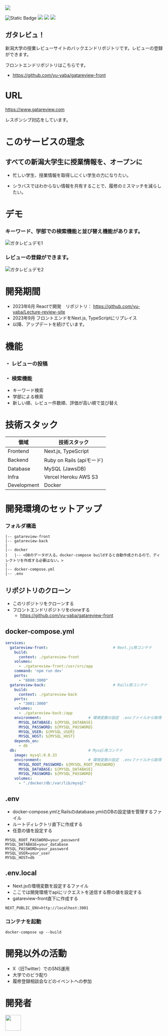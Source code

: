 <img src="https://github.com/yu-yaba/gatareview-front/assets/109569162/8702c61e-ef49-4922-8261-e97048ecb208">

![Static Badge](https://img.shields.io/badge/https%3A%2F%2Fgithub.com%2Fyu-yaba%2Fgatareview-front)
<img src="https://img.shields.io/badge/Ruby-CC342D?style=for-the-badge&logo=ruby&style=flat">
<img src="https://img.shields.io/badge/Ruby_on_Rails-CC0000?style=for-the-badge&logo=ruby-on-rails&style=flat">
<img src="https://img.shields.io/badge/-Docker-EEE.svg?logo=docker&style=flat">

## ガタレビュ！
新潟大学の授業レビューサイトのバックエンドリポジトリです。レビューの登録ができます。

フロントエンドリポジトリはこちらです。
  * https://github.com/yu-yaba/gatareview-front

# URL
https://www.gatareview.com

レスポンシブ対応をしています。

# このサービスの理念
## すべての新潟大学生に授業情報を、オープンに

* 忙しい学生、授業情報を取得しにくい学生の力になりたい。

* シラバスではわからない情報を共有することで、履修のミスマッチを減らしたい。


# デモ
### キーワード、学部での検索機能と並び替え機能があります。
![ガタレビュデモ1](https://github.com/yu-yaba/gatareview-front/assets/109569162/a7e937e3-acae-4fd0-9c88-c78297ca3b9c)


### レビューの登録ができます。
![ガタレビュデモ2](https://github.com/yu-yaba/gatareview-front/assets/109569162/e475a83c-60da-499b-8ca3-9725cb341a88)

# 開発期間
* 2023年6月 Reactで開発　リポジトリ： https://github.com/yu-yaba/Lecture-review-site
* 2023年9月 フロントエンドをNext.js, TypeScriptにリプレイス
* 以降、アップデートを続けています。

# 機能
### ・ レビューの投稿
### ・ 検索機能
* キーワード検索
* 学部による検索
* 新しい順、レビュー件数順、評価が高い順で並び替え

# 技術スタック
| 領域 | 技術スタック |
| ---- | ---- |
| Frontend　| Next.js, TypeScript |
| Backend | Ruby on Rails (apiモード) |
| Database | MySQL (JawsDB) |
| Infra | Vercel Heroku  AWS S3 |
| Development | Docker |

# 開発環境のセットアップ
### フォルダ構造

```
|-- gatareview-front
|-- gatareview-back
|
|-- docker
|   |-- <DBのデータが入る。docker-compose buildすると自動作成されるので、ディレクトリを作成する必要はない。>
|
|-- docker-compose.yml
|-- .env
```

## リポジトリのクローン
* このリポジトリをクローンする
* フロントエンドリポジトリをcloneする
  * https://github.com/yu-yaba/gatareview-front


## docker-compose.yml

```yml
services: 
  gatareview-front:                             # Next.js用コンテナ
    build:
      context: ./gatareview-front
    volumes:
      - ./gatareview-front:/usr/src/app
    command: 'npm run dev'
    ports:
      - "8080:3000"
  gatareview-back:                              # Rails用コンテナ
    build:
      context: ./gatareview-back
    ports:
      - "3001:3000"
    volumes:
      - ./gatareview-back:/app
    environment:                     # 環境変数の設定　.envファイルから取得
      MYSQL_DATABASE: ${MYSQL_DATABASE}
      MYSQL_PASSWORD: ${MYSQL_PASSWORD}
      MYSQL_USER: ${MYSQL_USER}
      MYSQL_HOST: ${MYSQL_HOST}
    depends_on:
      - db
  db:                                # Mysql用コンテナ
    image: mysql:8.0.33
    environment:                     # 環境変数の設定　.envファイルから取得
      MYSQL_ROOT_PASSWORD: ${MYSQL_ROOT_PASSWORD}
      MYSQL_DATABASE: ${MYSQL_DATABASE}
      MYSQL_PASSWORD: ${MYSQL_PASSWORD}
    volumes:
      - "./docker/db:/var/lib/mysql"
```

## .env
* docker-compose.ymlとRailsのdatabase.ymlのDBの設定値を管理するファイル
* ルートディレクトリ直下に作成する
* 任意の値を設定する
```env
MYSQL_ROOT_PASSWORD=your_password
MYSQL_DATABASE=your_database
MYSQL_PASSWORD=your_password
MYSQL_USER=your_user
MYSQL_HOST=db
```

## .env.local
* Next.jsの環境変数を設定するファイル
* ここでは開発環境でapiにリクエストを送信する際の値を設定する
* gatareview-front直下に作成する
```env
NEXT_PUBLIC_ENV=http://localhost:3001
```

### コンテナを起動
```
docker-compose up --build
```

# 開発以外の活動
* X（旧Twitter）でのSNS運用
* 大学でのビラ配り
* 履修登録相談会などのイベントへの参加

# 開発者
<a href="https://github.com/yu-yaba"><img width="50" src="https://avatars.githubusercontent.com/u/109569162?v=4" css></a>
